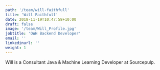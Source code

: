 ```yaml
---
path: '/team/will-faithfull'
title: 'Will Faithfull'
date: 2018-11-19T10:47:58+10:00
draft: false
image: '/team/Will_Profile.jpg'
jobtitle: 'OWH Backend Developer'
email: ''
linkedinurl: ''
weight: 1
---
```


Will is a Consultant Java & Machine Learning Developer at Sourcepulp.
